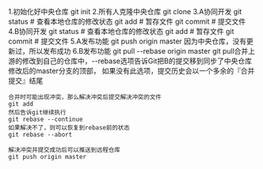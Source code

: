 1.初始化好中央仓库
    git init
2.所有人克隆中央仓库
    git clone 
3.A协同开发
    git status # 查看本地仓库的修改状态
    git add # 暂存文件
    git commit # 提交文件
4.B协同开发
    git status # 查看本地仓库的修改状态
    git add # 暂存文件
    git commit # 提交文件
5.A发布功能
    git push origin master
    因为中央仓库，没有更新过，所以发布成功
6.B发布功能
    git pull --rebase origin master
    git pull合并上游的修改到自己的仓库中，--rebase选项告诉Git把B的提交移到同步了中央仓库修改后的master分支的顶部，
	如果没有此选项，提交历史会以一个多余的『合并提交』结尾

    合并时可能出现冲突，那么解决冲突后提交解决冲突的文件
    git add
    然后告诉git继续执行
    git rebase --continue
    如果解决不了，则可以恢复到rebase前的状态
    git rebase --abort

    解决冲突并提交成功后可以推送到远程仓库
    git push origin master
